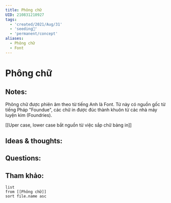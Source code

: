 ```yaml
---
title: Phông chữ
UID: 210831210927
tags:
  - 'created/2021/Aug/31'
  - 'seeding🌱'
  - 'permanent/concept'
aliases:
  - Phông chữ
  - Font
---
```

# Phông chữ

## Notes:
Phông chữ được phiên âm theo từ tiếng Anh là Font. Từ này có nguồn gốc từ tiếng Pháp "Foundue", các chữ in được đúc thành khuôn từ các nhà máy luyện kim (Foundries). 

[[Uper case, lower case bắt nguồn từ việc sắp chữ bảng in]]

## Ideas & thoughts:

## Questions:


## Tham khảo:
```dataview
list
from [[Phông chữ]]
sort file.name asc
```
